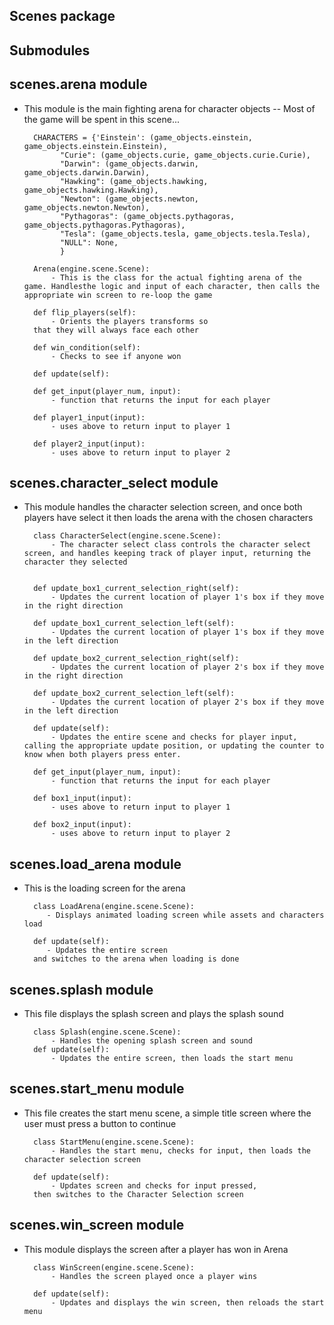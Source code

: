 Scenes package
-------------------

Submodules
----------

scenes.arena module
-----------------------
- This module is the main fighting arena for character objects -- Most of the game will be spent in this scene...


		CHARACTERS = {'Einstein': (game_objects.einstein, game_objects.einstein.Einstein),
              "Curie": (game_objects.curie, game_objects.curie.Curie),
              "Darwin": (game_objects.darwin, game_objects.darwin.Darwin),
              "Hawking": (game_objects.hawking, game_objects.hawking.Hawking),
              "Newton": (game_objects.newton, game_objects.newton.Newton),
              "Pythagoras": (game_objects.pythagoras, game_objects.pythagoras.Pythagoras),
              "Tesla": (game_objects.tesla, game_objects.tesla.Tesla),
              "NULL": None,
              }

		Arena(engine.scene.Scene):
    		- This is the class for the actual fighting arena of the game. Handlesthe logic and input of each character, then calls the appropriate win screen to re-loop the game
       
		def flip_players(self):
        	- Orients the players transforms so
        that they will always face each other

		def win_condition(self):
			- Checks to see if anyone won

    	def update(self):

		def get_input(player_num, input):
    		- function that returns the input for each player
    	
		def player1_input(input):
    		- uses above to return input to player 1

		def player2_input(input):
    		- uses above to return input to player 2

scenes.character\_select module
-----------------------------------
- This module handles the character selection screen, and once both players have select it then loads the arena with the chosen characters


		class CharacterSelect(engine.scene.Scene):
			- The character select class controls the character select screen, and handles keeping track of player input, returning the character they selected
    

    	def update_box1_current_selection_right(self):
			- Updates the current location of player 1's box if they move in the right direction
        
    	def update_box1_current_selection_left(self):
    		- Updates the current location of player 1's box if they move in the left direction

    	def update_box2_current_selection_right(self):
			- Updates the current location of player 2's box if they move in the right direction

    	def update_box2_current_selection_left(self):
    		- Updates the current location of player 2's box if they move in the left direction
        
    	def update(self):
    		- Updates the entire scene and checks for player input, calling the appropriate update position, or updating the counter to know when both players press enter.

		def get_input(player_num, input):
    		- function that returns the input for each player

		def box1_input(input):
		   	- uses above to return input to player 1
    
		def box2_input(input):
    		- uses above to return input to player 2

scenes.load\_arena module
-----------------------------
- This is the loading screen for the arena

		class LoadArena(engine.scene.Scene):
		   - Displays animated loading screen while assets and characters load

    	def update(self):
	       - Updates the entire screen
        and switches to the arena when loading is done	        
  
scenes.splash module
------------------------

- This file displays the splash screen and plays the splash sound

		class Splash(engine.scene.Scene):
    		- Handles the opening splash screen and sound
		def update(self):
			- Updates the entire screen, then loads the start menu


scenes.start\_menu module
-----------------------------

- This file creates the start menu scene, a simple title screen where the user must press a button to continue

		
		class StartMenu(engine.scene.Scene):
			- Handles the start menu, checks for input, then loads the character selection screen

    	def update(self):
    		- Updates screen and checks for input pressed,
        then switches to the Character Selection screen
        

scenes.win\_screen module
-----------------------------

- This module displays the screen after a player has won in Arena

		class WinScreen(engine.scene.Scene):
			- Handles the screen played once a player wins

    	def update(self):
    		- Updates and displays the win screen, then reloads the start menu
       